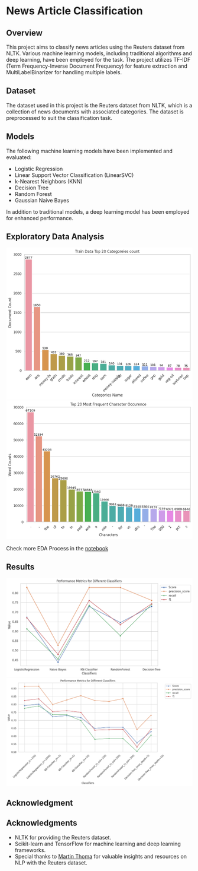 # News Article Classification

## Overview

This project aims to classify news articles using the Reuters dataset from NLTK. Various machine learning models, including traditional algorithms and deep learning, have been employed for the task. The project utilizes TF-IDF (Term Frequency-Inverse Document Frequency) for feature extraction and MultiLabelBinarizer for handling multiple labels.

## Dataset

The dataset used in this project is the Reuters dataset from NLTK, which is a collection of news documents with associated categories. The dataset is preprocessed to suit the classification task.

## Models

The following machine learning models have been implemented and evaluated:

- Logistic Regression
- Linear Support Vector Classification (LinearSVC)
- k-Nearest Neighbors (KNN)
- Decision Tree
- Random Forest
- Gaussian Naive Bayes

In addition to traditional models, a deep learning model has been employed for enhanced performance.

## Exploratory Data Analysis

![Categories Count Per Doc In Train data](images/plot_1.png)
![Most Frequent Character Occurence](images/plot_2.png)

Check more EDA Process in the [notebook](main_ipynb)

## Results

![Base Model](images/result_1.png)
![Tuned Models](images/result_2.png)

## Acknowledgment

## Acknowledgments

- NLTK for providing the Reuters dataset.
- Scikit-learn and TensorFlow for machine learning and deep learning frameworks.
- Special thanks to [Martin Thoma](https://martin-thoma.com/nlp-reuters/) for valuable insights and resources on NLP with the Reuters dataset.

